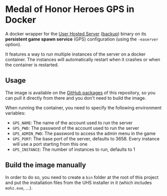 # Medal of Honor Heroes GPS in Docker
A docker wrapper for the [User Hosted Server](https://planetmedalofhonor.gamespy.com/View5e40.html?view=MoHHeroesFiles.Detail&id=1) ([backup](https://www.mediafire.com/file/gdx9eglhjfv1wfn/MOHHServerSetupNA.rar/file)) binary on its **persistent game spawn service** (GPS) configuration (using the `-easerver` option).

It features a way to run multiple instances of the server on a docker container. The instances will automatically restart when it crashes or when the container is restarted.

## Usage
The image is available on the [GitHub packages](https://github.com/a-blondel/mohh-gps-docker/packages) of this repository, so you can pull it directly from there and you don't need to build the image.

When running the container, you need to specify the following environment variables:
- `GPS_NAME`: The name of the account used to run the server
- `GPS_PWD`: The password of the account used to run the server
- `GPS_ADMIN_PWD`: The password to access the admin menu in the game
- `GPS_PORT`: The base port of the server, defaults to 3658. Every instance will use a port starting from this one
- `GPS_INSTANCE`: The number of instances to run, defaults to 1

## Build the image manually
In order to do so, you need to create a `bin` folder at the root of this project and put the installation files from the UHS installer in it (which includes `mohz.exe`, ...).

